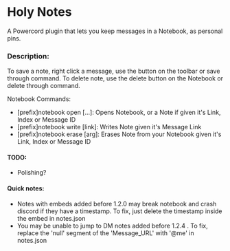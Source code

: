 # Holy Notes
 A Powercord plugin that lets you keep messages in a Notebook, as personal pins.


### Description:

To save a note, right click a message, use the button on the toolbar or save through command. To delete note, use  the delete button on the Notebook or delete through command.

Notebook Commands:

- [prefix]notebook open [...]: Opens Notebook, or a Note if given it's Link, Index or Message ID
- [prefix]notebook write [link]: Writes Note given it's Message Link
- [prefix]notebook erase [arg]: Erases Note from your Notebook given it's Link, Index or Message ID

 
#### TODO:

- Polishing?

#### Quick notes:

* Notes with embeds added before 1.2.0 may break notebook and crash discord if they have a timestamp. To fix, just delete the timestamp inside the embed in notes.json
* You may be unable to jump to DM notes added before 1.2.4 . To fix, replace the 'null'  segment of the 'Message_URL' with '@me' in notes.json
